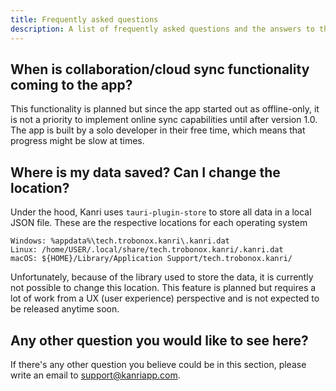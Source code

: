 ```yaml
---
title: Frequently asked questions
description: A list of frequently asked questions and the answers to them
---
```


## When is collaboration/cloud sync functionality coming to the app?
This functionality is planned but since the app started out as offline-only, it is not a priority to implement online sync capabilities until after version 1.0.
The app is built by a solo developer in their free time, which means that progress might be slow at times.

## Where is my data saved? Can I change the location?
Under the hood, Kanri uses `tauri-plugin-store` to store all data in a local JSON file.
These are the respective locations for each operating system
```
Windows: %appdata%\tech.trobonox.kanri\.kanri.dat
Linux: /home/USER/.local/share/tech.trobonox.kanri/.kanri.dat
macOS: ${HOME}/Library/Application Support/tech.trobonox.kanri/
```
Unfortunately, because of the library used to store the data, it is currently not possible to change this location. This feature is planned but requires a lot of work from a UX (user experience) perspective and is not expected to be released anytime soon.

## Any other question you would like to see here?
If there's any other question you believe could be in this section, please write an email to support@kanriapp.com.
